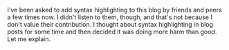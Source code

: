 I've been asked to add syntax highlighting to this blog by friends and peers a few times now. I didn't listen to them, though, and that's not because I don't value their contribution. I thought about syntax highlighting in blog posts for some time and then decided it was doing more harm than good. Let me explain.
